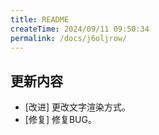 ```yaml
---
title: README
createTime: 2024/09/11 09:50:34
permalink: /docs/j6oljrow/
---
```

## 更新内容

* [改进] 更改文字渲染方式。
* [修复] 修复BUG。